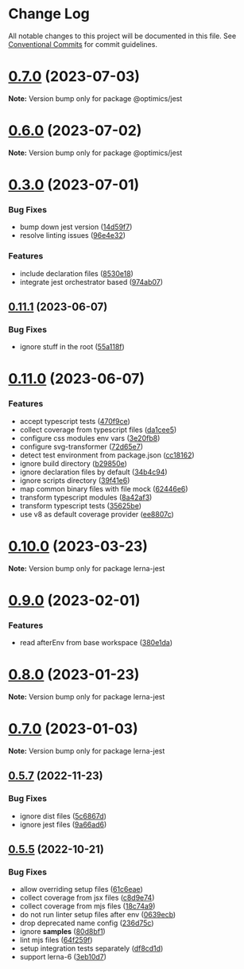 # Change Log

All notable changes to this project will be documented in this file.
See [Conventional Commits](https://conventionalcommits.org) for commit guidelines.

# [0.7.0](https://github.com/optimics/forge/compare/v0.6.0...v0.7.0) (2023-07-03)

**Note:** Version bump only for package @optimics/jest





# [0.6.0](https://github.com/optimics/forge/compare/v0.3.0...v0.6.0) (2023-07-02)

**Note:** Version bump only for package @optimics/jest





# [0.3.0](https://github.com/optimics/forge/compare/v0.2.0...v0.3.0) (2023-07-01)


### Bug Fixes

* bump down jest version ([14d59f7](https://github.com/optimics/forge/commit/14d59f7cc625e046cbebf26596cf188b6618da50))
* resolve linting issues ([96e4e32](https://github.com/optimics/forge/commit/96e4e32c725d1efab8e3652823d93ec45bb95fd8))


### Features

* include declaration files ([8530e18](https://github.com/optimics/forge/commit/8530e18d859f57625339918d8ec432f76f2e3fde))
* integrate jest orchestrator based ([974ab07](https://github.com/optimics/forge/commit/974ab07fbb7c4b6271b6b4c50433f4c3c1fba146))





## [0.11.1](https://github.com/just-paja/lerna-jest/compare/v0.11.0...v0.11.1) (2023-06-07)


### Bug Fixes

* ignore stuff in the root ([55a118f](https://github.com/just-paja/lerna-jest/commit/55a118f5944eefbfab59341045322a817420493d))





# [0.11.0](https://github.com/just-paja/lerna-jest/compare/v0.10.0...v0.11.0) (2023-06-07)


### Features

* accept typescript tests ([470f9ce](https://github.com/just-paja/lerna-jest/commit/470f9ce53fd8e28c965020a35d36951536bae83a))
* collect coverage from typescript files ([da1cee5](https://github.com/just-paja/lerna-jest/commit/da1cee50464cab20a9a49b5c0b8c65e1d7c1bf75))
* configure css modules env vars ([3e20fb8](https://github.com/just-paja/lerna-jest/commit/3e20fb8cfa74a4cb2ff295aeb166121f24b93567))
* configure svg-transformer ([72d65e7](https://github.com/just-paja/lerna-jest/commit/72d65e70ebd19306df6e73b2fb7b6974c5cbd73e))
* detect test environment from package.json ([cc18162](https://github.com/just-paja/lerna-jest/commit/cc181622d1382c5c0fd933ebec71e0a47ce148bc))
* ignore build directory ([b29850e](https://github.com/just-paja/lerna-jest/commit/b29850edd5683af8e751176bfe10f24bad09d445))
* ignore declaration files by default ([34b4c94](https://github.com/just-paja/lerna-jest/commit/34b4c945e6e7dff36f3c5e95f12067a931837e09))
* ignore scripts directory ([39f41e6](https://github.com/just-paja/lerna-jest/commit/39f41e6bc8ec643b3a7bd73d3cc23702e0a3b598))
* map common binary files with file mock ([62446e6](https://github.com/just-paja/lerna-jest/commit/62446e68a974c0757b3201daedd082f3f3b8ceb0))
* transform typescript modules ([8a42af3](https://github.com/just-paja/lerna-jest/commit/8a42af352065be6f24e4c9b16a2899b8aab03934))
* transform typescript tests ([35625be](https://github.com/just-paja/lerna-jest/commit/35625bef21cfce2829bf91423a66aba7cf5ac670))
* use v8 as default coverage provider ([ee8807c](https://github.com/just-paja/lerna-jest/commit/ee8807c1945b5cca69e9c18198a2e528a09c0701))





# [0.10.0](https://github.com/just-paja/lerna-jest/compare/v0.9.1...v0.10.0) (2023-03-23)

**Note:** Version bump only for package lerna-jest





# [0.9.0](https://github.com/just-paja/lerna-jest/compare/v0.8.1...v0.9.0) (2023-02-01)


### Features

* read afterEnv from base workspace ([380e1da](https://github.com/just-paja/lerna-jest/commit/380e1dadbdfbd523dc63871c8c7fdf429effab02))





# [0.8.0](https://github.com/just-paja/lerna-jest/compare/v0.7.1...v0.8.0) (2023-01-23)

**Note:** Version bump only for package lerna-jest





# [0.7.0](https://github.com/just-paja/lerna-jest/compare/v0.6.3...v0.7.0) (2023-01-03)

**Note:** Version bump only for package lerna-jest





## [0.5.7](https://github.com/just-paja/lerna-jest/compare/v0.5.6...v0.5.7) (2022-11-23)


### Bug Fixes

* ignore dist files ([5c6867d](https://github.com/just-paja/lerna-jest/commit/5c6867dd4d32021314f6eb7c27e36d452b216113))
* ignore jest files ([9a66ad6](https://github.com/just-paja/lerna-jest/commit/9a66ad6d802907430afb636848599769b75e76b2))





## [0.5.5](https://github.com/just-paja/lerna-jest/compare/v0.5.4...v0.5.5) (2022-10-21)


### Bug Fixes

* allow overriding setup files ([61c6eae](https://github.com/just-paja/lerna-jest/commit/61c6eae39354e4afc85498bed57f33b126556601))
* collect coverage from jsx files ([c8d9e74](https://github.com/just-paja/lerna-jest/commit/c8d9e74477263f7f4eb1c92e5330bd2a40dde9e2))
* collect coverage from mjs files ([18c74a9](https://github.com/just-paja/lerna-jest/commit/18c74a995a335b853d3909d249d17349194c781b))
* do not run linter setup files after env ([0639ecb](https://github.com/just-paja/lerna-jest/commit/0639ecb20213fc0134600d3fc7ec923ca7bc44d1))
* drop deprecated name config ([236d75c](https://github.com/just-paja/lerna-jest/commit/236d75c9a919bbb5ab3e8391b9e4ea4700b9d100))
* ignore __samples__ ([80d8bf1](https://github.com/just-paja/lerna-jest/commit/80d8bf15e482d58cb9567f1f8af837548e51d1c8))
* lint mjs files ([64f259f](https://github.com/just-paja/lerna-jest/commit/64f259f529dfe5ef461139a90d5d2778d7195524))
* setup integration tests separately ([df8cd1d](https://github.com/just-paja/lerna-jest/commit/df8cd1dfaab47fd2138b58a84284888352bcdadc))
* support lerna-6 ([3eb10d7](https://github.com/just-paja/lerna-jest/commit/3eb10d70e903ad96ea866db3a95eda43080256d6))
